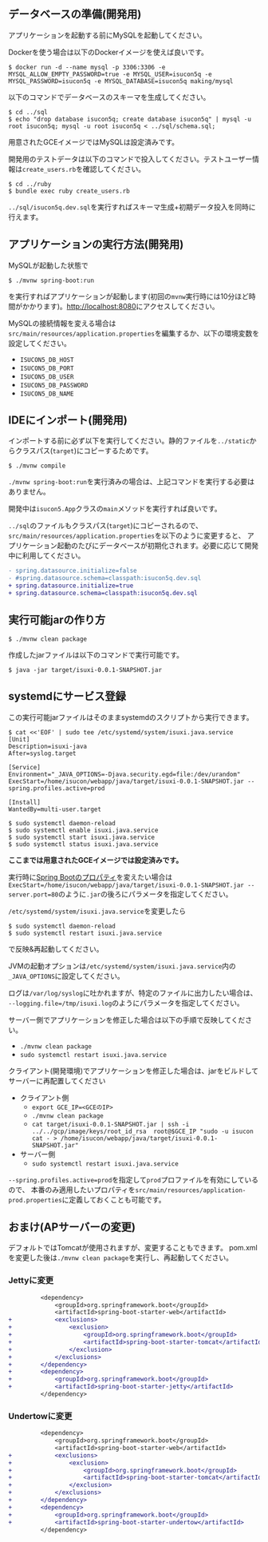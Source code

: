 
## データベースの準備(開発用)

アプリケーションを起動する前にMySQLを起動してください。

Dockerを使う場合は以下のDockerイメージを使えば良いです。

    $ docker run -d --name mysql -p 3306:3306 -e MYSQL_ALLOW_EMPTY_PASSWORD=true -e MYSQL_USER=isucon5q -e MYSQL_PASSWORD=isucon5q -e MYSQL_DATABASE=isucon5q making/mysql


以下のコマンドでデータベースのスキーマを生成してください。

    $ cd ../sql
    $ echo "drop database isucon5q; create database isucon5q" | mysql -u root isucon5q; mysql -u root isucon5q < ../sql/schema.sql;

用意されたGCEイメージではMySQLは設定済みです。

開発用のテストデータは以下のコマンドで投入してください。テストユーザー情報は`create_users.rb`を確認してください。

    $ cd ../ruby
    $ bundle exec ruby create_users.rb

`../sql/isucon5q.dev.sql`を実行すればスキーマ生成+初期データ投入を同時に行えます。


## アプリケーションの実行方法(開発用)

MySQLが起動した状態で

    $ ./mvnw spring-boot:run

を実行すればアプリケーションが起動します(初回の`mvnw`実行時には10分ほど時間がかかります)。[http://localhost:8080](http://localhost:8080)にアクセスしてください。


MySQLの接続情報を変える場合は`src/main/resources/application.properties`を編集するか、以下の環境変数を設定してください。

* `ISUCON5_DB_HOST`
* `ISUCON5_DB_PORT`
* `ISUCON5_DB_USER`
* `ISUCON5_DB_PASSWORD`
* `ISUCON5_DB_NAME`


## IDEにインポート(開発用)

インポートする前に必ず以下を実行してください。静的ファイルを`../static`からクラスパス(`target`)にコピーするためです。

    $ ./mvnw compile

`./mvnw spring-boot:run`を実行済みの場合は、上記コマンドを実行する必要はありません。

開発中は`isucon5.App`クラスの`main`メソッドを実行すれば良いです。

`../sql`のファイルもクラスパス(`target`)にコピーされるので、`src/main/resources/application.properties`を以下のように変更すると、
アプリケーション起動のたびにデータベースが初期化されます。必要に応じて開発中に利用してください。

``` diff
- spring.datasource.initialize=false
- #spring.datasource.schema=classpath:isucon5q.dev.sql
+ spring.datasource.initialize=true
+ spring.datasource.schema=classpath:isucon5q.dev.sql
```

## 実行可能jarの作り方

    $ ./mvnw clean package

作成したjarファイルは以下のコマンドで実行可能です。

    $ java -jar target/isuxi-0.0.1-SNAPSHOT.jar

## systemdにサービス登録

この実行可能jarファイルはそのままsystemdのスクリプトから実行できます。

    $ cat <<'EOF' | sudo tee /etc/systemd/system/isuxi.java.service
    [Unit]
    Description=isuxi-java
    After=syslog.target
    
    [Service]
    Environment="_JAVA_OPTIONS=-Djava.security.egd=file:/dev/urandom" 
    ExecStart=/home/isucon/webapp/java/target/isuxi-0.0.1-SNAPSHOT.jar --spring.profiles.active=prod
    
    [Install]
    WantedBy=multi-user.target
    
    $ sudo systemctl daemon-reload
    $ sudo systemctl enable isuxi.java.service
    $ sudo systemctl start isuxi.java.service
    $ sudo systemctl status isuxi.java.service

**ここまでは用意されたGCEイメージでは設定済みです。**

実行時に[Spring Bootのプロパティ](http://docs.spring.io/spring-boot/docs/current/reference/html/common-application-properties.html)を変えたい場合は
`ExecStart=/home/isucon/webapp/java/target/isuxi-0.0.1-SNAPSHOT.jar --server.port=80`のように`.jar`の後ろにパラメータを指定してください。

`/etc/systemd/system/isuxi.java.service`を変更したら

    $ sudo systemctl daemon-reload
    $ sudo systemctl restart isuxi.java.service

で反映&再起動してください。

JVMの起動オプションは`/etc/systemd/system/isuxi.java.service`内の`_JAVA_OPTIONS`に設定してください。

ログは`/var/log/syslog`に吐かれますが、特定のファイルに出力したい場合は、
`--logging.file=/tmp/isuxi.log`のようにパラメータを指定してください。

サーバー側でアプリケーションを修正した場合は以下の手順で反映してください。

* `./mvnw clean package`
* `sudo systemctl restart isuxi.java.service`

クライアント(開発環境)でアプリケーションを修正した場合は、jarをビルドしてサーバーに再配置してください

* クライアント側
    * `export GCE_IP=<GCEのIP>`
    * `./mvnw clean package`
    * `cat target/isuxi-0.0.1-SNAPSHOT.jar | ssh -i ../../gcp/image/keys/root_id_rsa  root@$GCE_IP "sudo -u isucon cat - > /home/isucon/webapp/java/target/isuxi-0.0.1-SNAPSHOT.jar"`
* サーバー側
    * `sudo systemctl restart isuxi.java.service`

`--spring.profiles.active=prod`を指定して`prod`プロファイルを有効にしているので、
本番のみ適用したいプロパティを`src/main/resources/application-prod.properties`に定義しておくことも可能です。

## おまけ(APサーバーの変更)

デフォルトではTomcatが使用されますが、変更することもできます。
pom.xmlを変更した後は`./mvnw clean package`を実行し、再起動してください。

### Jettyに変更

``` diff
         <dependency>
             <groupId>org.springframework.boot</groupId>
             <artifactId>spring-boot-starter-web</artifactId>
+            <exclusions>
+                <exclusion>
+                    <groupId>org.springframework.boot</groupId>
+                    <artifactId>spring-boot-starter-tomcat</artifactId>
+                </exclusion>
+            </exclusions>
+        </dependency>
+        <dependency>
+            <groupId>org.springframework.boot</groupId>
+            <artifactId>spring-boot-starter-jetty</artifactId>
         </dependency>
```

### Undertowに変更

``` diff
         <dependency>
             <groupId>org.springframework.boot</groupId>
             <artifactId>spring-boot-starter-web</artifactId>
+            <exclusions>
+                <exclusion>
+                    <groupId>org.springframework.boot</groupId>
+                    <artifactId>spring-boot-starter-tomcat</artifactId>
+                </exclusion>
+            </exclusions>
+        </dependency>
+        <dependency>
+            <groupId>org.springframework.boot</groupId>
+            <artifactId>spring-boot-starter-undertow</artifactId>
         </dependency>
```
